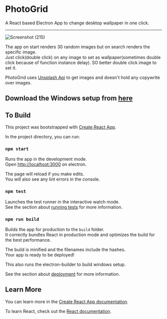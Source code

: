 # PhotoGrid

A React based Electron App to change desktop wallpaper in one click.
<hr>

![Screenshot (215)](https://user-images.githubusercontent.com/30730696/59944748-3ad25400-9483-11e9-98e5-540dd267891f.png)

The app on start renders 30 random images but on search renders the specific image.<br>
Just click(double click) on any image to set as wallpaper(sometimes double click because of function instance delay). SO better double click image to set it.

PhotoGrid uses [Unsplash Api](https://unsplash.com/developers) to get images and doesn't hold any copywrite over images.<br> 

## Download the Windows setup from [here](https://github.com/NikhilNamal17/PhotoGrid/releases)

## To Build 

This project was bootstrapped with [Create React App](https://github.com/facebook/create-react-app).

In the project directory, you can run:

### `npm start`

Runs the app in the development mode.<br>
Open [http://localhost:3000](http://localhost:3000) on electron.

The page will reload if you make edits.<br>
You will also see any lint errors in the console.

### `npm test`

Launches the test runner in the interactive watch mode.<br>
See the section about [running tests](https://facebook.github.io/create-react-app/docs/running-tests) for more information.

### `npm run build`

Builds the app for production to the `build` folder.<br>
It correctly bundles React in production mode and optimizes the build for the best performance.

The build is minified and the filenames include the hashes.<br>
Your app is ready to be deployed!

This also runs the electron-builder to build windows setup.
 
See the section about [deployment](https://facebook.github.io/create-react-app/docs/deployment) for more information.


## Learn More

You can learn more in the [Create React App documentation](https://facebook.github.io/create-react-app/docs/getting-started).

To learn React, check out the [React documentation](https://reactjs.org/).


